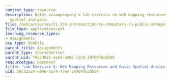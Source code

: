 ```yaml
---
content_type: resource
description: Notes accompanying a lab exercise on web mapping resources and basic
  spatial analysis.
file: /media/courses/11-208-introduction-to-computers-in-public-management-ii-january-iap-2002/50c32524e046557477ec28404452d594_11208labG.pdf
file_type: application/pdf
learning_resource_types:
- Assignments
ocw_type: OCWFile
parent_title: Assignments
parent_type: CourseSection
parent_uid: f6bc4621-eee9-a482-12ad-2d76978a0205
resourcetype: Document
title: 'Lab Exercise G: Web Mapping Resources and Basic Spatial Analysis'
uid: 50c32524-e046-5574-77ec-28404452d594
---
```


